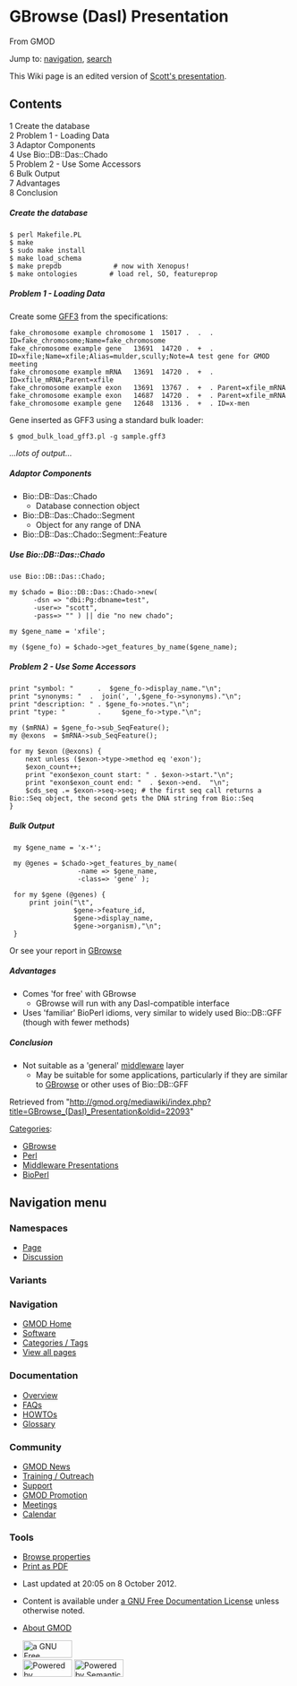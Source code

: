 <div id="mw-page-base" class="noprint">

</div>

<div id="mw-head-base" class="noprint">

</div>

<div id="content" class="mw-body" role="main">

<span id="top"></span>

<div id="mw-js-message" style="display:none;">

</div>



# <span dir="auto">GBrowse (DasI) Presentation</span>

<div id="bodyContent">

<div id="siteSub">

From GMOD

</div>

<div id="contentSub">

</div>

<div id="jump-to-nav" class="mw-jump">

Jump to: [navigation](#mw-navigation), [search](#p-search)

</div>

<div id="mw-content-text" class="mw-content-ltr" lang="en" dir="ltr">

This Wiki page is an edited version of
<a href="../mediawiki/images/d/d8/DasI_middleware.pdf" class="internal"
title="DasI middleware.pdf">Scott's presentation</a>.

<div id="toc" class="toc">

<div id="toctitle">

## Contents

</div>

- [<span class="tocnumber">1</span> <span class="toctext">Create the
  database</span>](#Create_the_database)
- [<span class="tocnumber">2</span> <span class="toctext">Problem 1 -
  Loading Data</span>](#Problem_1_-_Loading_Data)
- [<span class="tocnumber">3</span> <span class="toctext">Adaptor
  Components</span>](#Adaptor_Components)
- [<span class="tocnumber">4</span> <span class="toctext">Use
  Bio::DB::Das::Chado</span>](#Use_Bio::DB::Das::Chado)
- [<span class="tocnumber">5</span> <span class="toctext">Problem 2 -
  Use Some Accessors</span>](#Problem_2_-_Use_Some_Accessors)
- [<span class="tocnumber">6</span> <span class="toctext">Bulk
  Output</span>](#Bulk_Output)
- [<span class="tocnumber">7</span>
  <span class="toctext">Advantages</span>](#Advantages)
- [<span class="tocnumber">8</span>
  <span class="toctext">Conclusion</span>](#Conclusion)

</div>

##### <span id="Create_the_database" class="mw-headline">Create the database</span>

    $ perl Makefile.PL
    $ make
    $ sudo make install
    $ make load_schema
    $ make prepdb             # now with Xenopus!
    $ make ontologies        # load rel, SO, featureprop

##### <span id="Problem_1_-_Loading_Data" class="mw-headline">Problem 1 - Loading Data</span>

Create some [GFF3](GFF3 "GFF3") from the specifications:

    fake_chromosome example chromosome 1  15017 .  .  . ID=fake_chromosome;Name=fake_chromosome
    fake_chromosome example gene   13691  14720 .  +  . ID=xfile;Name=xfile;Alias=mulder,scully;Note=A test gene for GMOD meeting
    fake_chromosome example mRNA   13691  14720 .  +  . ID=xfile_mRNA;Parent=xfile
    fake_chromosome example exon   13691  13767 .  +  . Parent=xfile_mRNA
    fake_chromosome example exon   14687  14720 .  +  . Parent=xfile_mRNA
    fake_chromosome example gene   12648  13136 .  +  . ID=x-men

Gene inserted as GFF3 using a standard bulk loader:

`$ gmod_bulk_load_gff3.pl -g sample.gff3`

*...lots of output...*

##### <span id="Adaptor_Components" class="mw-headline">Adaptor Components</span>

- Bio::DB::Das::Chado
  - Database connection object
- Bio::DB::Das::Chado::Segment
  - Object for any range of DNA
- Bio::DB::Das::Chado::Segment::Feature

##### <span id="Use_Bio::DB::Das::Chado" class="mw-headline">Use Bio::DB::Das::Chado</span>

<div class="mw-geshi mw-code mw-content-ltr" dir="ltr">

<div class="perl source-perl">

``` de1
use Bio::DB::Das::Chado;
 
my $chado = Bio::DB::Das::Chado->new(
      -dsn => "dbi:Pg:dbname=test",
      -user=> "scott",
      -pass=> "" ) || die "no new chado";
 
my $gene_name = 'xfile';
 
my ($gene_fo) = $chado->get_features_by_name($gene_name);
```

</div>

</div>

##### <span id="Problem_2_-_Use_Some_Accessors" class="mw-headline">Problem 2 - Use Some Accessors</span>

<div class="mw-geshi mw-code mw-content-ltr" dir="ltr">

<div class="perl source-perl">

``` de1
print "symbol: "      .  $gene_fo->display_name."\n";
print "synonyms: "  .  join(', ',$gene_fo->synonyms)."\n";
print "description: " . $gene_fo->notes."\n";
print "type: "        .     $gene_fo->type."\n";
 
my ($mRNA) = $gene_fo->sub_SeqFeature();
my @exons  = $mRNA->sub_SeqFeature();
 
for my $exon (@exons) {
    next unless ($exon->type->method eq 'exon');
    $exon_count++;
    print "exon$exon_count start: " . $exon->start."\n";
    print "exon$exon_count end: "  . $exon->end.  "\n";
    $cds_seq .= $exon->seq->seq; # the first seq call returns a Bio::Seq object, the second gets the DNA string from Bio::Seq
}
```

</div>

</div>

##### <span id="Bulk_Output" class="mw-headline">Bulk Output</span>

<div class="mw-geshi mw-code mw-content-ltr" dir="ltr">

<div class="perl source-perl">

``` de1
 my $gene_name = 'x-*';
 
 my @genes = $chado->get_features_by_name(
                 -name => $gene_name,
                 -class=> 'gene' );
 
 for my $gene (@genes) {
     print join("\t",
                $gene->feature_id,
                $gene->display_name,
                $gene->organism),"\n";
 }
```

</div>

</div>

Or see your report in [GBrowse](GBrowse.1 "GBrowse")

##### <span id="Advantages" class="mw-headline">Advantages</span>

- Comes 'for free' with GBrowse
  - GBrowse will run with any DasI-compatible interface
- Uses 'familiar' BioPerl idioms, very similar to widely used
  Bio::DB::GFF (though with fewer methods)

  

##### <span id="Conclusion" class="mw-headline">Conclusion</span>

- Not suitable as a 'general'
  [middleware](Glossary#Middleware "Glossary") layer
  - May be suitable for some applications, particularly if they are
    similar to [GBrowse](GBrowse.1 "GBrowse") or other uses of
    Bio::DB::GFF

</div>

<div class="printfooter">

Retrieved from
"<http://gmod.org/mediawiki/index.php?title=GBrowse_(DasI)_Presentation&oldid=22093>"

</div>

<div id="catlinks" class="catlinks">

<div id="mw-normal-catlinks" class="mw-normal-catlinks">

[Categories](Special:Categories "Special:Categories"):

- [GBrowse](Category:GBrowse "Category:GBrowse")
- [Perl](Category:Perl "Category:Perl")
- [Middleware
  Presentations](Category:Middleware_Presentations "Category:Middleware Presentations")
- [BioPerl](Category:BioPerl "Category:BioPerl")

</div>

</div>

<div class="visualClear">

</div>

</div>

</div>

<div id="mw-navigation">

## Navigation menu

<div id="mw-head">



<div id="left-navigation">

<div id="p-namespaces" class="vectorTabs" role="navigation"
aria-labelledby="p-namespaces-label">

### Namespaces

- <span id="ca-nstab-main"><a href="GBrowse_(DasI)_Presentation" accesskey="c"
  title="View the content page [c]">Page</a></span>
- <span id="ca-talk"><a
  href="http://gmod.org/mediawiki/index.php?title=Talk:GBrowse_(DasI)_Presentation&amp;action=edit&amp;redlink=1"
  accesskey="t"
  title="Discussion about the content page [t]">Discussion</a></span>

</div>

<div id="p-variants" class="vectorMenu emptyPortlet" role="navigation"
aria-labelledby="p-variants-label">

### 

### Variants[](#)

<div class="menu">

</div>

</div>

</div>

<div id="right-navigation">





</div>



</div>

</div>

</div>

<div id="mw-panel">

<div id="p-logo" role="banner">

<a href="Main_Page"
style="background-image: url(../images/GMOD-cogs.png);"
title="Visit the main page"></a>

</div>

<div id="p-Navigation" class="portal" role="navigation"
aria-labelledby="p-Navigation-label">

### Navigation

<div class="body">

- <span id="n-GMOD-Home">[GMOD Home](Main_Page)</span>
- <span id="n-Software">[Software](GMOD_Components)</span>
- <span id="n-Categories-.2F-Tags">[Categories /
  Tags](Categories)</span>
- <span id="n-View-all-pages">[View all pages](Special:AllPages)</span>

</div>

</div>

<div id="p-Documentation" class="portal" role="navigation"
aria-labelledby="p-Documentation-label">

### Documentation

<div class="body">

- <span id="n-Overview">[Overview](Overview)</span>
- <span id="n-FAQs">[FAQs](Category:FAQ)</span>
- <span id="n-HOWTOs">[HOWTOs](Category:HOWTO)</span>
- <span id="n-Glossary">[Glossary](Glossary)</span>

</div>

</div>

<div id="p-Community" class="portal" role="navigation"
aria-labelledby="p-Community-label">

### Community

<div class="body">

- <span id="n-GMOD-News">[GMOD News](GMOD_News)</span>
- <span id="n-Training-.2F-Outreach">[Training /
  Outreach](Training_and_Outreach)</span>
- <span id="n-Support">[Support](Support)</span>
- <span id="n-GMOD-Promotion">[GMOD Promotion](GMOD_Promotion)</span>
- <span id="n-Meetings">[Meetings](Meetings)</span>
- <span id="n-Calendar">[Calendar](Calendar)</span>

</div>

</div>

<div id="p-tb" class="portal" role="navigation"
aria-labelledby="p-tb-label">

### Tools

<div class="body">


- <span id="t-smwbrowselink"><a href="Special:Browse/GBrowse_(DasI)_Presentation"
  rel="smw-browse">Browse properties</a></span>
- <span id="t-pdf">[Print as
  PDF](http://gmod.org/mediawiki/index.php?title=Special:PdfPrint&page=GBrowse_(DasI)_Presentation)</span>

</div>

</div>

</div>

</div>

<div id="footer" role="contentinfo">

- <span id="footer-info-lastmod">Last updated at 20:05 on 8 October
  2012.</span>
<!-- - <span id="footer-info-viewcount">16,851 page views.</span> -->
- <span id="footer-info-copyright">Content is available under
  <a href="http://www.gnu.org/licenses/fdl-1.3.html" class="external"
  rel="nofollow">a GNU Free Documentation License</a> unless otherwise
  noted.</span>

<!-- -->

- <span id="footer-places-about">[About
  GMOD](GMOD:About "GMOD:About")</span>

<!-- -->

- <span id="footer-copyrightico">[<img src="http://www.gnu.org/graphics/gfdl-logo-small.png" width="88"
  height="31" alt="a GNU Free Documentation License" />](http://www.gnu.org/licenses/fdl-1.3.html)</span>
- <span id="footer-poweredbyico">[<img
  src="../mediawiki/skins/common/images/poweredby_mediawiki_88x31.png"
  width="88" height="31" alt="Powered by MediaWiki" />](http://www.mediawiki.org/)
  [<img
  src="../mediawiki/extensions/SemanticMediaWiki/resources/images/smw_button.png"
  width="88" height="31" alt="Powered by Semantic MediaWiki" />](https://www.semantic-mediawiki.org/wiki/Semantic_MediaWiki)</span>

<div style="clear:both">

</div>

</div>
